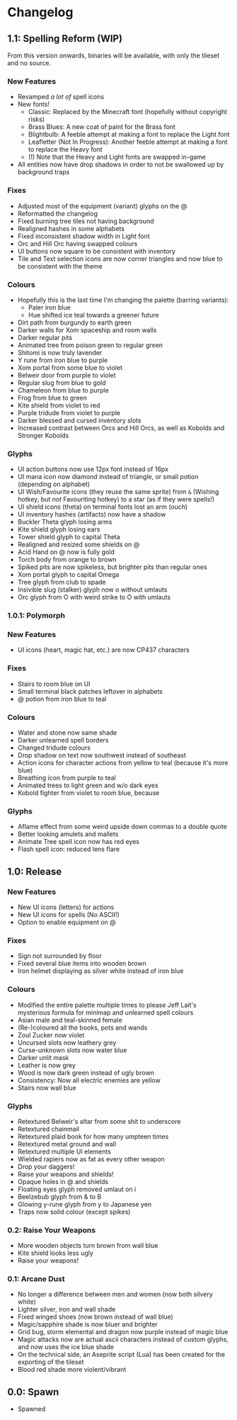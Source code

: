 # Changelog

## 1.1: Spelling Reform (WIP)
From this version onwards, binaries will be available, with only the tileset and no source.

### New Features
- Revamped *a lot of* spell icons
- New fonts!
    - Classic: Replaced by the Minecraft font (hopefully without copyright risks)
    - Brass Blues: A new coat of paint for the Brass font
    - Blightbulb: A feeble attempt at making a font to replace the Light font
    - Leafletter (Not In Progress): Another feeble attempt at making a font to replace the Heavy font
    - (!) Note that the Heavy and Light fonts are swapped in-game
- All entities now have drop shadows in order to not be swallowed up by background traps

### Fixes
- Adjusted most of the equipment (variant) glyphs on the @
- Reformatted the changelog
- Fixed burning tree tiles not having background
- Realigned hashes in some alphabets
- Fixed inconsistent shadow width in Light font
- Orc and Hill Orc having swapped colours
- UI buttons now square to be consistent with inventory
- Tile and Text selection icons are now corner triangles and now blue to be consistent with the theme

### Colours
- Hopefully this is the last time I'm changing the palette (barring variants):
    - Paler iron blue
    - Hue shifted ice teal towards a greener future
- Dirt path from burgundy to earth green
- Darker walls for Xom spaceship and room walls
- Darker regular pits
- Animated tree from poison green to regular green
- Shitomi is now truly lavender
- Y rune from iron blue to purple
- Xom portal from some blue to violet
- Belweir door from purple to violet
- Regular slug from blue to gold
- Chameleon from blue to purple
- Frog from blue to green
- Kite shield from violet to red
- Purple tridude from violet to purple
- Darker blessed and cursed inventory slots
- Increased contrast between Orcs and Hill Orcs, as well as Kobolds and Stronger Kobolds

### Glyphs
- UI action buttons now use 12px font instead of 16px
- UI mana icon now diamond instead of triangle, or small potion (depending on alphabet)
- UI Wish/Favourite icons (they reuse the same sprite) from `&` (Wishing hotkey, but *not* Favouriting hotkey) to a star (as if they were spells!)
- UI shield icons (theta) on terminal fonts lost an arm (ouch)
- UI inventory hashes (artifacts) now have a shadow
- Buckler Theta glyph losing arms
- Kite shield glyph losing ears
- Tower shield glyph to capital Theta
- Realigned and resized some shields on @
- Acid Hand on @ now is fully gold
- Torch body from orange to brown
- Spiked pits are now spikeless, but brighter pits than regular ones
- Xom portal glyph to capital Omega
- Tree glyph from club to spade
- Insivible slug (stalker) glyph now o without umlauts
- Orc glyph from O with weird strike to O with umlauts

### 1.0.1: Polymorph

### New Features
- UI icons (heart, magic hat, etc.) are now CP437 characters

### Fixes
- Stairs to room blue on UI
- Small terminal black patches leftover in alphabets
- @ potion from iron blue to teal

### Colours
- Water and stone now same shade
- Darker unlearned spell borders
- Changed tridude colours
- Drop shadow on text now southwest instead of southeast
- Action icons for character actions from yellow to teal (because it's more blue)
- Breathing icon from purple to teal
- Animated trees to light green and w/o dark eyes
- Kobold fighter from violet to room blue, because

### Glyphs
- Aflame effect from some weird upside down commas to a double quote
- Better looking amulets and mallets
- Animate Tree spell icon now has red eyes
- Flash spell icon: reduced lens flare

## 1.0: Release

### New Features
- New UI icons (letters) for actions
- New UI icons for spells (No ASCII!)
- Option to enable equipment on @

### Fixes
- Sign not surrounded by floor
- Fixed several blue items into wooden brown
- Iron helmet displaying as silver white instead of iron blue

### Colours
- Modified the entire palette multiple times to please Jeff Lait's mysterious formula for minimap and unlearned spell colours
- Asian male and teal-skinned female
- (Re-)coloured all the books, pots and wands
- Zoul Zucker now violet
- Uncursed slots now leathery grey
- Curse-unknown slots now water blue
- Darker unlit mask
- Leather is now grey
- Wood is now dark green instead of ugly brown
- Consistency: Now all electric enemies are yellow
- Stairs now wall blue

### Glyphs
- Retextured Belweir's altar from some shit to underscore
- Retextured chainmail
- Retextured plaid book for how many umpteen times
- Retextured metal ground and wall
- Retextured multiple UI elements
- Wielded rapiers now as fat as every other weapon
- Drop your daggers!
- Raise your weapons and shields!
- Opaque holes in @ and shields
- Floating eyes glyph removed umlaut on i
- Beelzebub glyph from & to B
- Glowing y-rune glyph from y to Japanese yen
- Traps now solid colour (except spikes)

### 0.2: Raise Your Weapons
- More wooden objects turn brown from wall blue
- Kite shield looks less ugly
- Raise your weapons!

### 0.1: Arcane Dust
- No longer a difference between men and women (now both silvery white)
- Lighter silver, iron and wall shade
- Fixed winged shoes (now brown instead of wall blue)
- Magic/sapphire shade is now bluer and brighter
- Grid bug, storm elemental and dragon now purple instead of magic blue
- Magic attacks now are actual ascii characters instead of custom glyphs, and now uses the ice blue shade
- On the technical side, an Aseprite script (Lua) has been created for the exporting of the tileset
- Blood red shade more violent/vibrant

## 0.0: Spawn
- Spawned